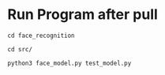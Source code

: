 # Run Program after pull

`cd face_recognition`

`cd src/`

`python3 face_model.py test_model.py` 
 
